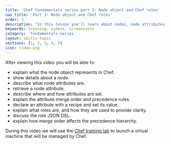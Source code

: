 ```yaml
---
title: 'Chef fundamentals series part 3: Node object and Chef roles'
nav_title: 'Part 3: Node object and Chef roles'
order: 3
description: "In this lesson you'll learn about nodes, node attributes, and roles."
keywords: training, videos, screencasts
category: 'fundamentals-series'
layout: skills-topic
sections: [1, 2, 3, 4, 5]
icon: video.png
---
```

After viewing this video you will be able to:

* explain what the node object represents in Chef.
* show details about a node.
* describe what node attributes are.
* retrieve a node attribute.
* describe where and how attributes are set.
* explain the attribute merge order and precedence rules.
* declare an attribute with a recipe and set its value.
* explain what roles are, and how they are used to provide clarity.
* discuss the role JSON DSL.
* explain how merge order affects the precedence hierarchy.

During this video we will use the [Chef training lab][chef-lab] to launch a virtual machine that will be managed by Chef.

[spring-fund-week-1]: /skills/fundamentals-series-week-1
[spring-fund-week-2]: /skills/fundamentals-series-week-2
[week2-homework]: /skills/fundamentals-series-week-2/#homework
[spring-fund-week-3]: /skills/fundamentals-series-week-3
[spring-fund-week-4]: /skills/fundamentals-series-week-4
[spring-fund-week-5]: /skills/fundamentals-series-week-5
[spring-fund-week-6]: /skills/fundamentals-series-week-6
[chef-lab]: /skills/fundamentals-series-chef-lab
[discussion-forum]: https://groups.google.com/d/forum/learnchef-fundamentals-webinar
[survey]: http://evocalize.com/consumer/survey/chef/springwebinar-3
